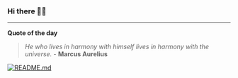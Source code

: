 ### Hi there 👋🏻


---

**Quote of the day**

> *He who lives in harmony with himself lives in harmony with the universe.* - **Marcus Aurelius** 

[![README.md](https://github.com/marcolovazzano/marcolovazzano/actions/workflows/readme.yml/badge.svg?branch=main)](https://github.com/marcolovazzano/marcolovazzano/actions/workflows/readme.yml)

